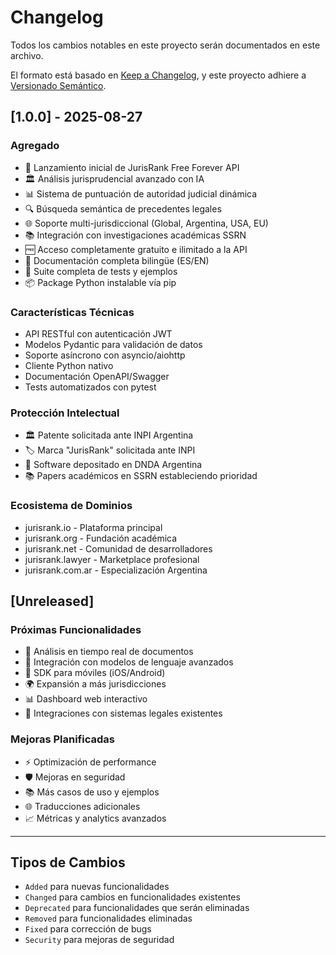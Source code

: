 # Changelog

Todos los cambios notables en este proyecto serán documentados en este archivo.

El formato está basado en [Keep a Changelog](https://keepachangelog.com/es-ES/1.0.0/),
y este proyecto adhiere a [Versionado Semántico](https://semver.org/lang/es/).

## [1.0.0] - 2025-08-27

### Agregado
- 🚀 Lanzamiento inicial de JurisRank Free Forever API
- 🏛️ Análisis jurisprudencial avanzado con IA
- 📊 Sistema de puntuación de autoridad judicial dinámica
- 🔍 Búsqueda semántica de precedentes legales
- 🌐 Soporte multi-jurisdiccional (Global, Argentina, USA, EU)
- 📚 Integración con investigaciones académicas SSRN
- 🆓 Acceso completamente gratuito e ilimitado a la API
- 📖 Documentación completa bilingüe (ES/EN)
- 🧪 Suite completa de tests y ejemplos
- 📦 Package Python instalable vía pip

### Características Técnicas
- API RESTful con autenticación JWT
- Modelos Pydantic para validación de datos
- Soporte asíncrono con asyncio/aiohttp
- Cliente Python nativo
- Documentación OpenAPI/Swagger
- Tests automatizados con pytest

### Protección Intelectual
- 🏛️ Patente solicitada ante INPI Argentina
- 🏷️ Marca "JurisRank" solicitada ante INPI
- 📜 Software depositado en DNDA Argentina
- 📚 Papers académicos en SSRN estableciendo prioridad

### Ecosistema de Dominios
- jurisrank.io - Plataforma principal
- jurisrank.org - Fundación académica
- jurisrank.net - Comunidad de desarrolladores  
- jurisrank.lawyer - Marketplace profesional
- jurisrank.com.ar - Especialización Argentina

## [Unreleased]

### Próximas Funcionalidades
- 🔄 Análisis en tiempo real de documentos
- 🤖 Integración con modelos de lenguaje avanzados
- 📱 SDK para móviles (iOS/Android)
- 🌍 Expansión a más jurisdicciones
- 📊 Dashboard web interactivo
- 🔗 Integraciones con sistemas legales existentes

### Mejoras Planificadas
- ⚡ Optimización de performance
- 🛡️ Mejoras en seguridad
- 📚 Más casos de uso y ejemplos
- 🌐 Traducciones adicionales
- 📈 Métricas y analytics avanzados

---

## Tipos de Cambios
- `Added` para nuevas funcionalidades
- `Changed` para cambios en funcionalidades existentes
- `Deprecated` para funcionalidades que serán eliminadas
- `Removed` para funcionalidades eliminadas
- `Fixed` para corrección de bugs
- `Security` para mejoras de seguridad
